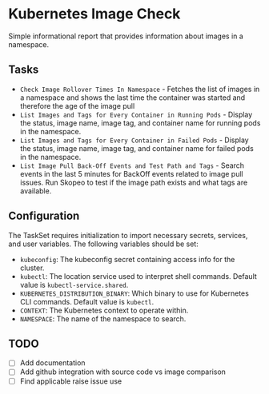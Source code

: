 # Kubernetes Image Check

Simple informational report that provides information about images in a namespace. 

## Tasks
- `Check Image Rollover Times In Namespace` - Fetches the list of images in a namespace and shows the last time the container was started and therefore the age of the image pull
- `List Images and Tags for Every Container in Running Pods` - Display the status, image name, image tag, and container name for running pods in the namespace.
- `List Images and Tags for Every Container in Failed Pods` - Display the status, image name, image tag, and container name for failed pods in the namespace.
- `List Image Pull Back-Off Events and Test Path and Tags` - Search events in the last 5 minutes for BackOff events related to image pull issues. Run Skopeo to test if the image path exists and what tags are available.

## Configuration

The TaskSet requires initialization to import necessary secrets, services, and user variables. The following variables should be set:

- `kubeconfig`: The kubeconfig secret containing access info for the cluster.
- `kubectl`: The location service used to interpret shell commands. Default value is `kubectl-service.shared`.
- `KUBERNETES_DISTRIBUTION_BINARY`: Which binary to use for Kubernetes CLI commands. Default value is `kubectl`.
- `CONTEXT`: The Kubernetes context to operate within.
- `NAMESPACE`: The name of the namespace to search.

## TODO
- [ ] Add documentation
- [ ] Add github integration with source code vs image comparison
- [ ] Find applicable raise issue use
